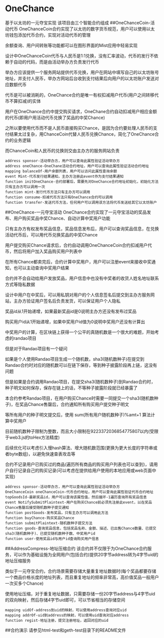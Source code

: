 # OneChance
基于以太坊的一元夺宝实现
该项目由三个智能合约组成
##OneChanceCoin-活动代币
OneChanceCoin合约实现了以太坊的数字货币规范，用户可以使用以太坊钱包添加代币合约，实现对活动代币的管理

余额查询、用户间转账等功能都可以在图形界面的Mist应用中轻易实现

设计中OneChanceCoin代币与人民币是1:1兑换，没有汇率波动，代币的发行不依赖于自动的代码，而是由活动举办方负责发行代币

举办方应该提供一个服务网站提供代币兑换，用户在网站中填写自己的以太坊账号地址，并支付人民币，举办方网站后台收到支付结果后向用户的以太坊账户发送对应数额代币

代币是可以被消耗的，OneChance合约是唯一有权扣减用户代币(用户之间转移代币不算扣减)的实体

用户在OneChance合约中提交购买请求，OneChane合约自动扣减用户相应金额的代币(即用户用活动代币兑换了奖品的中奖Chance)

之所以要使用代币而不是人民币直接购买Chance，是因为合约要处理人民币的支付结果太过复杂，用ChanceCoin代替人民币兑换Chance，简化了OneChance合约的业务逻辑

而ChanceCoin和人民币的兑换则交由主办方的服务网站负责
    
    address sponsor-活动举办方，用户可以查询此属性验证活动举办方
    address oneChance-OneChane活动合约地址，用户可以查询此属性验证活动合约地址
    mapping balanceOf-用户余额列表，用户可以访问此属性查询余额
    event Mint-代币发行结果通知，主办方注册此event作为支付结果通知
    function initOneChance-合约部署后，需要先对OneChance合约地址初始化，初始化方法只有主办方可以调用一次
    function mint-发行代币方法只有主办方可以调用
    function consume-扣减代币方法只有OneChance合约可以调用
    function transfer-发送代币方法，任何用户可以调用该方法将代币发送给其它以太坊账户
    
##OneChance-一元夺宝活动
OneChance合约实现了一元夺宝活动的奖品发布、用户购买奖品中奖Chance、自动计算中奖用户功能

只有主办方有权发布奖品信息，奖品信息发布后，用户可以查询奖品信息，在兑换活动代币后，可以用代币兑换奖品的中奖Chance

用户提交购买Chance请求后，合约自动调用OneChanceCoin合约扣减用户代币，然后将用户加入奖品购买用户列表中

在所有Chance都卖完后，合约计算中奖用户，用户可以注册event来接收中奖通知，也可以主动查询中奖用户结果

合约并不会自动给用户发放奖品，用户信息中也没有中奖者的收货人姓名地址联系方式等隐私数据

设计中用户在中奖后，可以用私钥对用户的个人信息签名后提交到主办方服务网站，主办方验证用户签名后负责发货，可以保证用户个人隐私

奖品id从1开始递增，如果最新奖品id是0说明主办方还没有发布过奖品

购买用户id从1开始递增，如果中奖用户id值为0说明中奖用户还没有计算出

中奖用户的计算，在区块链上获得一个公平的真随机数是一个很大的难题，开始考虑的randao项目

但是对于Randao项目有一个疑问

如果是个人使用Randao项目生成一个随机数，sha3(随机数种子)在提交到Randao合约时对应的随机数可以在链下保存，等到种子披露阶段再上链，这没有问题

但是如果是合约调用Randao项目，在提交sha3(随机数种子)到Randao合约时，种子明文如何保存，保存在链上的话，不等种子披露阶段就已经暴露了

本合约参考Randao项目，在用户购买Chance时需要一同提交一个sha3(随机数种子)，在奖品Chance售罄后，合约通知所有购买用户提交种子明文

等所有用户的种子明文提交后，使用 sum(所有用户随机数种子)%amt+1 算法计算中奖用户

目前随机数种子限制为整数，而且大小限制在9223372036854775807以内(受限于web3.js的toHex方法精度)

后续优化可以考虑引入慢hash算法、增大随机数范围(更换为更大长度的字符串或者byte数组)，以避免快速查表攻击等

合约不记录用户已购买过的商品(遍历所有商品的购买用户列表也可以查到)，请用户自行记录自己的购买记录(可以考虑在提供给用户使用的本地应用或web页面中实现)
    
    address sponsor-活动举办方，用户可以查询此属性验证活动举办方
    OneChanceCoin oneChanceCoin-代币合约地址，用户可以查询此属性验证代币合约地址
    topGoodsId-最新奖品id，用户可以查询该属性值，然后循环-1遍历查询所有奖品信息
    event NotifySubmitPlaintext-用户在购买Chance前必须先注册此event，以在奖品Chance售罄后接受随机数种子提交通知
    function postGoods-发布奖品，只有主办方可以调用此方法
    function buyChance-购买奖品Chance
    function submitPlaintext-随机数种子提交方法
    function goods-查询奖品信息，包括奖品名称、金额、描述、已出售Chance数量、已提交sha3(随机数种子)、已提交随机数种子数、中奖用户id
    function user-使用奖品id与用户id查询购买用户信息
	
##AddressCompress-地址压缩合约
该合约并不仅限于为OneChance合约服务，可以作为基础设施为全网用户(包括合约)提供20字节address转为4字节uid的地址压缩服务

类似于一元夺宝合约，合约场景需要存储大量重复地址数据时(每个奖品都要存储一个商品价格长度的地址列表，而且重复地址的频率非常高，高价值奖品一般用户一次买多个Chance)

使用地址压缩，对于重复地址数据，只需要存储一份20字节address与4字节uid的双向映射，然后存储4字节uid即可，可以节省相当的存储空间
	
	mapping uidOf-address到uid的映射，可以使用address查询对应uid
	mapping addrOf-uid到address的映射，可以使用uid查询对应address
	function regist-地址注册，提交注册地址，返回对应的uid

##合约演示
请参见html-test和geth-test目录下的README文件
